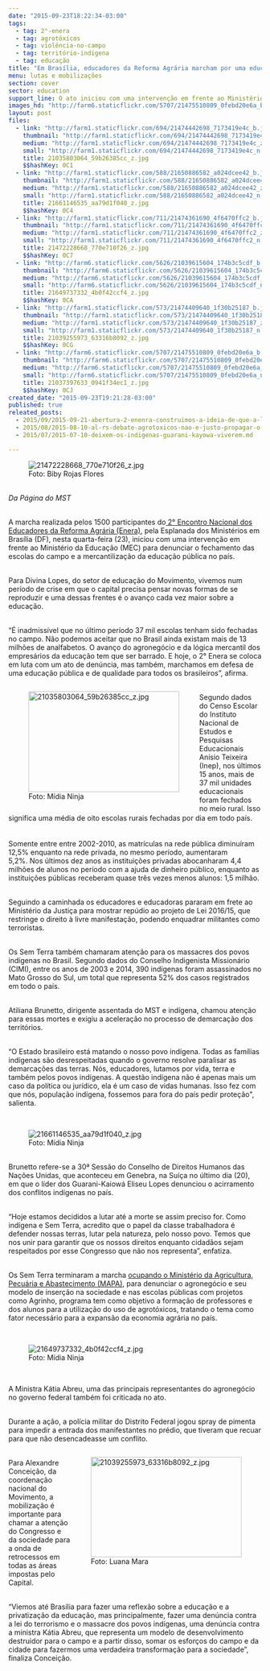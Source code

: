 ```yaml
---
date: "2015-09-23T18:22:34-03:00"
tags:
  - tag: 2°-enera
  - tag: agrotóxicos
  - tag: violência-no-campo
  - tag: território-indigena
  - tag: educação
title: "Em Brasília, educadores da Reforma Agrária marcham por uma educação pública e de qualidade"
menu: lutas e mobilizações
section: cover
sector: education
support_line: O ato iniciou com uma intervenção em frente ao Ministério da Educação (MEC) para denunciar o fechamento das escolas do campo e a mercantilização da educação pública no país.
images_hd: "http://farm6.staticflickr.com/5707/21475510809_0febd20e6a_b.jpg"
layout: post
files:
  - link: "http://farm1.staticflickr.com/694/21474442698_7173419e4c_b.jpg"
    thumbnail: "http://farm1.staticflickr.com/694/21474442698_7173419e4c_t.jpg"
    medium: "http://farm1.staticflickr.com/694/21474442698_7173419e4c_z.jpg"
    small: "http://farm1.staticflickr.com/694/21474442698_7173419e4c_n.jpg"
    title: 21035803064_59b26385cc_z.jpg
    $$hashKey: 0C1
  - link: "http://farm1.staticflickr.com/588/21650886582_a024dcee42_b.jpg"
    thumbnail: "http://farm1.staticflickr.com/588/21650886582_a024dcee42_t.jpg"
    medium: "http://farm1.staticflickr.com/588/21650886582_a024dcee42_z.jpg"
    small: "http://farm1.staticflickr.com/588/21650886582_a024dcee42_n.jpg"
    title: 21661146535_aa79d1f040_z.jpg
    $$hashKey: 0C4
  - link: "http://farm1.staticflickr.com/711/21474361690_4f6470ffc2_b.jpg"
    thumbnail: "http://farm1.staticflickr.com/711/21474361690_4f6470ffc2_t.jpg"
    medium: "http://farm1.staticflickr.com/711/21474361690_4f6470ffc2_z.jpg"
    small: "http://farm1.staticflickr.com/711/21474361690_4f6470ffc2_n.jpg"
    title: 21472228668_770e710f26_z.jpg
    $$hashKey: 0C7
  - link: "http://farm6.staticflickr.com/5626/21039615604_174b3c5cdf_b.jpg"
    thumbnail: "http://farm6.staticflickr.com/5626/21039615604_174b3c5cdf_t.jpg"
    medium: "http://farm6.staticflickr.com/5626/21039615604_174b3c5cdf_z.jpg"
    small: "http://farm6.staticflickr.com/5626/21039615604_174b3c5cdf_n.jpg"
    title: 21649737332_4b0f42ccf4_z.jpg
    $$hashKey: 0CA
  - link: "http://farm1.staticflickr.com/573/21474409640_1f30b25187_b.jpg"
    thumbnail: "http://farm1.staticflickr.com/573/21474409640_1f30b25187_t.jpg"
    medium: "http://farm1.staticflickr.com/573/21474409640_1f30b25187_z.jpg"
    small: "http://farm1.staticflickr.com/573/21474409640_1f30b25187_n.jpg"
    title: 21039255973_63316b8092_z.jpg
    $$hashKey: 0CG
  - link: "http://farm6.staticflickr.com/5707/21475510809_0febd20e6a_b.jpg"
    thumbnail: "http://farm6.staticflickr.com/5707/21475510809_0febd20e6a_t.jpg"
    medium: "http://farm6.staticflickr.com/5707/21475510809_0febd20e6a_z.jpg"
    small: "http://farm6.staticflickr.com/5707/21475510809_0febd20e6a_n.jpg"
    title: 21037397633_0941f34ec1_z.jpg
    $$hashKey: 0CJ
created_date: "2015-09-23T19:21:28-03:00"
published: true
releated_posts:
  - 2015/09/2015-09-21-abertura-2-enenra-construimos-a-ideia-de-que-a-libertacao-depende-do-povo-controlar-em-primeiro-lugar-o-conhecimento.md
  - 2015/08/2015-08-10-al-rs-debate-agrotoxicos-nao-e-justo-propagar-o-cancer-em-nome-do-lucro-de-meia-duzia.md
  - 2015/07/2015-07-10-deixem-os-indigenas-guarani-kayowa-viverem.md

---
```

<figure class="image"><img alt="21472228668_770e710f26_z.jpg" src="http://farm1.staticflickr.com/711/21474361690_4f6470ffc2_b.jpg" />
<figcaption>Foto: Biby Rojas Flores</figcaption>
</figure>

<p><br />
<em>Da P&aacute;gina do MST&nbsp;</em></p>

<p><br />
A marcha realizada pelos 1500 participantes do<a href="http://www.mst.org.br/2015/08/17/mais-de-1-200-participantes-debatem-a-educacao-publica-brasileira.html"> 2&deg; Encontro Nacional dos Educadores da Reforma Agr&aacute;ria (Enera)</a>, pela Esplanada dos Minist&eacute;rios em Bras&iacute;lia (DF), nesta&nbsp;quarta-feira (23), iniciou com uma interven&ccedil;&atilde;o em frente ao Minist&eacute;rio da Educa&ccedil;&atilde;o (MEC)&nbsp;para denunciar o fechamento das escolas do campo e a mercantiliza&ccedil;&atilde;o da educa&ccedil;&atilde;o p&uacute;blica no pa&iacute;s.</p>

<p><br />
Para Divina Lopes, do setor de educa&ccedil;&atilde;o do Movimento, vivemos num per&iacute;odo de crise em que o capital precisa pensar novas formas de se reproduzir e uma dessas frentes &eacute; o avan&ccedil;o cada vez maior sobre a educa&ccedil;&atilde;o.</p>

<p><br />
&ldquo;&Eacute; inadmiss&iacute;vel que no &uacute;ltimo per&iacute;odo 37 mil escolas tenham sido fechadas no campo. N&atilde;o podemos aceitar que no Brasil ainda existam mais de 13 milh&otilde;es de analfabetos. O avan&ccedil;o do agroneg&oacute;cio e da l&oacute;gica mercantil dos empres&aacute;rios da educa&ccedil;&atilde;o tem que ser barrado. E hoje, o 2&deg; Enera se coloca em luta com um ato de den&uacute;ncia, mas tamb&eacute;m, marchamos em defesa de uma educa&ccedil;&atilde;o p&uacute;blica e de qualidade para todos os brasileiros&rdquo;, afirma.</p>

<figure class="image" style="float:left"><img alt="21035803064_59b26385cc_z.jpg" height="200" src="http://farm1.staticflickr.com/694/21474442698_7173419e4c_b.jpg" width="300" />
<figcaption>Foto: M&iacute;dia Ninja</figcaption>
</figure>

<p><br />
Segundo dados do Censo Escolar do Instituto Nacional de Estudos e Pesquisas Educacionais An&iacute;sio Teixeira (Inep), nos &uacute;ltimos 15 anos, mais de 37 mil unidades educacionais foram fechados no meio rural. Isso significa uma m&eacute;dia de oito escolas rurais fechadas por dia em todo pa&iacute;s.<span style="line-height: 1.6;">&nbsp;</span></p>

<p><br />
Somente entre entre 2002-2010, as matr&iacute;culas na rede p&uacute;blica diminu&iacute;ram 12,5% enquanto na rede privada, no mesmo per&iacute;odo, aumentaram 5,2%.&nbsp;Nos &uacute;ltimos dez anos as institui&ccedil;&otilde;es privadas abocanharam 4,4 milh&otilde;es de alunos no per&iacute;odo com a ajuda de dinheiro p&uacute;blico, enquanto as institui&ccedil;&otilde;es p&uacute;blicas receberam quase tr&ecirc;s vezes menos alunos: 1,5 milh&atilde;o.</p>

<p><br />
Seguindo a caminhada os educadores e educadoras pararam em frete ao Minist&eacute;rio da Justi&ccedil;a para mostrar rep&uacute;dio ao projeto de Lei 2016/15, que restringe o direito &agrave; livre manifesta&ccedil;&atilde;o, podendo enquadrar militantes como terroristas.</p>

<p><br />
Os Sem Terra tamb&eacute;m chamaram aten&ccedil;&atilde;o para os massacres dos povos ind&iacute;genas no Brasil. Segundo dados do Conselho Indigenista Mission&aacute;rio (CIMI), entre os anos de 2003 e 2014, 390 ind&iacute;genas foram assassinados no Mato Grosso do Sul, um total que representa 52% dos casos registrados em todo o pa&iacute;s.</p>

<p><br />
Atiliana Brunetto, dirigente assentada do MST e ind&iacute;gena, chamou aten&ccedil;&atilde;o para essas mortes e exigiu a acelera&ccedil;&atilde;o no processo de demarca&ccedil;&atilde;o dos territ&oacute;rios.</p>

<p><br />
&ldquo;O Estado brasileiro est&aacute; matando o nosso povo ind&iacute;gena. Todas as fam&iacute;lias ind&iacute;genas s&atilde;o desrespeitadas quando o governo resolve paralisar as demarca&ccedil;&otilde;es das terras. N&oacute;s, educadores, lutamos por vida, terra e tamb&eacute;m pelos povos ind&iacute;genas. A quest&atilde;o ind&iacute;gena n&atilde;o &eacute; apenas mais um caso da pol&iacute;tica ou jur&iacute;dico, ela &eacute; um caso de vidas humanas. Isso fez com que n&oacute;s, popula&ccedil;&atilde;o ind&iacute;gena, fossemos para fora do pa&iacute;s pedir prote&ccedil;&atilde;o&quot;, salienta.</p>

<p>&nbsp;</p>

<figure class="image"><img alt="21661146535_aa79d1f040_z.jpg" src="http://farm1.staticflickr.com/588/21650886582_a024dcee42_b.jpg" />
<figcaption>Foto: M&iacute;dia Ninja</figcaption>
</figure>

<p><br />
Brunetto refere-se a 30&ordf; Sess&atilde;o do Conselho de Direitos Humanos das Na&ccedil;&otilde;es Unidas, que aconteceu em Genebra, na Su&iacute;&ccedil;a no &uacute;ltimo dia (20), em que o l&iacute;der dos Guarani-Kaiow&aacute; Eliseu Lopes denunciou o acirramento dos conflitos ind&iacute;genas no pa&iacute;s.&nbsp;</p>

<p><br />
&ldquo;Hoje estamos decididos a lutar at&eacute; a morte se assim preciso for. Como ind&iacute;gena e Sem Terra, acredito que o papel da classe trabalhadora &eacute; defender nossas terras, lutar pela natureza, pelo nosso povo. Temos que nos unir para garantir que os nossos direitos enquanto cidad&atilde;os sejam respeitados por esse Congresso que n&atilde;o nos representa&rdquo;, enfatiza.&nbsp;</p>

<p><br />
Os Sem Terra terminaram a marcha <a href="http://www.mst.org.br/2015/09/23/apos-marcha-educadores-ocupam-ministerio-da-agricultura-em-brasilia.html">ocupando o Minist&eacute;rio da Agricultura, Pecu&aacute;ria e Abastecimento (MAPA)</a>, para denunciar o agroneg&oacute;cio e seu modelo de inser&ccedil;&atilde;o na sociedade e nas escolas p&uacute;blicas com projetos como Agrinho, programa tem como objetivo a forma&ccedil;&atilde;o de professores e dos alunos para a utiliza&ccedil;&atilde;o do uso de agrot&oacute;xicos, tratando o tema como fator necess&aacute;rio para a expans&atilde;o da economia agr&aacute;ria no pa&iacute;s.</p>

<p>&nbsp;</p>

<figure class="image"><img alt="21649737332_4b0f42ccf4_z.jpg" src="http://farm6.staticflickr.com/5626/21039615604_174b3c5cdf_b.jpg" />
<figcaption>Foto: M&iacute;dia Ninja</figcaption>
</figure>

<p>&nbsp;</p>

<p>A Ministra K&aacute;tia Abreu, uma das principais representantes do agroneg&oacute;cio no governo federal tamb&eacute;m foi criticada no ato.</p>

<p><br />
Durante a a&ccedil;&atilde;o, a pol&iacute;cia militar do Distrito Federal jogou spray de pimenta para impedir a entrada dos manifestantes no pr&eacute;dio, que tiveram que recuar para que n&atilde;o desencadeasse um conflito.&nbsp;</p>

<figure class="image" style="float:right"><img alt="21039255973_63316b8092_z.jpg" height="199" src="http://farm1.staticflickr.com/573/21474409640_1f30b25187_b.jpg" width="300" />
<figcaption>Foto: Luana Mara</figcaption>
</figure>

<p><br />
Para Alexandre Concei&ccedil;&atilde;o, da coordena&ccedil;&atilde;o nacional do Movimento, a mobiliza&ccedil;&atilde;o &eacute; importante para chamar a aten&ccedil;&atilde;o do Congresso e da sociedade para a onda de retrocessos em todas as &aacute;reas impostas pelo Capital.</p>

<p><br />
&ldquo;Viemos at&eacute; Bras&iacute;lia para fazer uma reflex&atilde;o sobre a educa&ccedil;&atilde;o e a privatiza&ccedil;&atilde;o da educa&ccedil;&atilde;o, mas principalmente, fazer uma den&uacute;ncia contra a lei do terrorismo e o massacre dos povos ind&iacute;genas, uma den&uacute;ncia contra a ministra K&aacute;tia Abreu, que representa um modelo de desenvolvimento destruidor para o campo e a partir disso, somar os esfor&ccedil;os do campo e da cidade para fazermos uma verdadeira transforma&ccedil;&atilde;o para a sociedade&rdquo;, finaliza Concei&ccedil;&atilde;o.&nbsp;</p>
